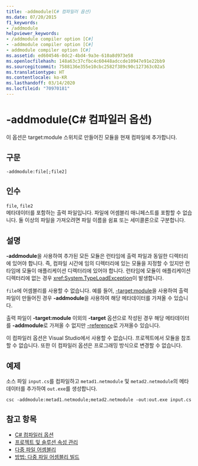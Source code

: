 ```yaml
---
title: -addmodule(C# 컴파일러 옵션)
ms.date: 07/20/2015
f1_keywords:
- /addmodule
helpviewer_keywords:
- /addmodule compiler option [C#]
- -addmodule compiler option [C#]
- addmodule compiler option [C#]
ms.assetid: ed604546-0dc2-4bd4-9a3e-610a8d973e58
ms.openlocfilehash: 148a63c37cfbc4c60448adccde10947e91e22bb9
ms.sourcegitcommit: 7588136e355e10cbc2582f389c90c127363c02a5
ms.translationtype: HT
ms.contentlocale: ko-KR
ms.lasthandoff: 03/14/2020
ms.locfileid: "70970181"
---
```

# <a name="-addmodule-c-compiler-options"></a>-addmodule(C# 컴파일러 옵션)
이 옵션은 target:module 스위치로 만들어진 모듈을 현재 컴파일에 추가합니다.  
  
## <a name="syntax"></a>구문  
  
```console  
-addmodule:file[;file2]  
```  
  
## <a name="arguments"></a>인수  
 `file`, `file2`  
 메타데이터를 포함하는 출력 파일입니다. 파일에 어셈블리 매니페스트를 포함할 수 없습니다. 둘 이상의 파일을 가져오려면 파일 이름을 쉼표 또는 세미콜론으로 구분합니다.  
  
## <a name="remarks"></a>설명  
 **-addmodule**을 사용하여 추가된 모든 모듈은 런타임에 출력 파일과 동일한 디렉터리에 있어야 합니다. 즉, 컴파일 시간에 임의 디렉터리에 있는 모듈을 지정할 수 있지만 런타임에 모듈이 애플리케이션 디렉터리에 있어야 합니다. 런타임에 모듈이 애플리케이션 디렉터리에 없는 경우 <xref:System.TypeLoadException>이 발생합니다.  
  
 `file`에 어셈블리를 사용할 수 없습니다. 예를 들어, [-target:module](./target-module-compiler-option.md)을 사용하여 출력 파일이 만들어진 경우 **-addmodule**을 사용하여 해당 메타데이터를 가져올 수 있습니다.  
  
 출력 파일이 **-target:module** 이외의 **-target** 옵션으로 작성된 경우 해당 메타데이터를 **-addmodule**로 가져올 수 없지만 [-reference](./reference-compiler-option.md)로 가져올수 있습니다.  
  
 이 컴파일러 옵션은 Visual Studio에서 사용할 수 없습니다. 프로젝트에서 모듈을 참조할 수 없습니다. 또한 이 컴파일러 옵션은 프로그래밍 방식으로 변경할 수 없습니다.  
  
## <a name="example"></a>예제  
 소스 파일 `input.cs`를 컴파일하고 `metad1.netmodule` 및 `metad2.netmodule`의 메타데이터를 추가하여 `out.exe`를 생성합니다.  
  
```console  
csc -addmodule:metad1.netmodule;metad2.netmodule -out:out.exe input.cs  
```  
  
## <a name="see-also"></a>참고 항목

- [C# 컴파일러 옵션](./index.md)
- [프로젝트 및 솔루션 속성 관리](/visualstudio/ide/managing-project-and-solution-properties)
- [다중 파일 어셈블리](../../../framework/app-domains/multifile-assemblies.md)
- [방법: 다중 파일 어셈블리 빌드](../../../framework/app-domains/build-multifile-assembly.md)
